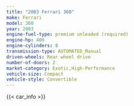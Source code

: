 ```yaml
---
title: "2003 Ferrari 360"
make: Ferrari
model: 360
year: 2003
engine-fuel-type: premium unleaded (required)
engine-hp: 400
engine-cylinders: 8
transmission-type: AUTOMATED_Manual
driven-wheels: Rear wheel drive
number-of-doors: 2
market-category: Exotic,High-Performance
vehicle-size: Compact
vehicle-style: Convertible
---
```


{{< car_info >}}
